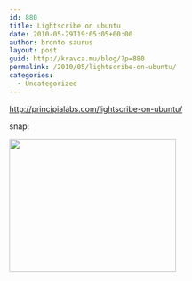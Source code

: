 ```yaml
---
id: 880
title: Lightscribe on ubuntu
date: 2010-05-29T19:05:05+00:00
author: bronto saurus
layout: post
guid: http://kravca.mu/blog/?p=880
permalink: /2010/05/lightscribe-on-ubuntu/
categories:
  - Uncategorized
---
```

<http://principialabs.com/lightscribe-on-ubuntu/>

snap:
  
[<img src="http://brontosaurusrex.69.mu/wp-content/uploads/2010/05/lacieLabelerInKarmic-300x240.png" alt="" title="lacieLabelerInKarmic" width="300" height="240" class="alignnone size-medium wp-image-882" />](http://brontosaurusrex.69.mu/wp-content/uploads/2010/05/lacieLabelerInKarmic.png)